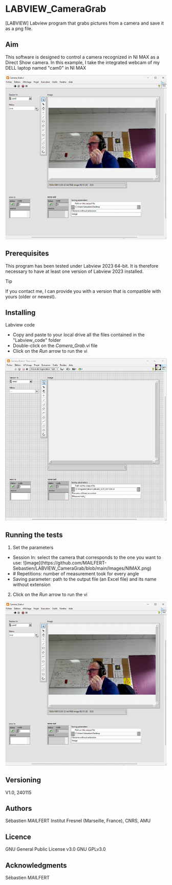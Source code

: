 # LABVIEW_CameraGrab
[LABVIEW] Labview program that grabs pictures from a camera and save it as a png file.


## Aim
This software is designed to control a camera recognized in NI MAX as a Direct Show camera.
In this example, I take the integrated webcam of my DELL laptop named "cam0" in NI MAX 

[![Watch the video](https://github.com/MAILFERT-Sebastien/LABVIEW-Useful-codes/blob/main/Device_control/Webcam/Images/Launch_2.png)](https://youtu.be/fvN6HKx--K0)



## Prerequisites
This program has been tested under Labview 2023 64-bit. It is therefore necessary to have at least one version of Labview 2023 installed.
> [!TIP]
> If you contact me, I can provide you with a version that is compatible with yours (older or newest).
## Installing

Labview code


<ul>
<li> Copy and paste to your local drive all the files contained in the "Labview_code" folder </li>
<li> Double-click on the <i>Camera_Grab.vi</i> file </li>
<li> Click on the <i>Run</i> arrow to run the vi </li>
</ul>

![image](https://github.com/MAILFERT-Sebastien/LABVIEW-Useful-codes/blob/main/Device_control/Webcam/Images/Launch_1.png)

## Running the tests

1. Set the parameters
<ul>
<li> Session In: select the camera that corresponds to the one you want to use:
![image](https://github.com/MAILFERT-Sebastien/LABVIEW_CameraGrab/blob/main/Images/NIMAX.png)</li>
<li> # Repetitions: number of measurement took for every angle</li>
<li> Saving parameter: path to the output file (an Excel file) and its name without extension</li>
</ul>


2. Click on the <i>Run</i> arrow to run the vi

[![Watch the video](https://github.com/MAILFERT-Sebastien/LABVIEW-Useful-codes/blob/main/Device_control/Webcam/Images/Launch_2.png)](https://youtu.be/fvN6HKx--K0)

## Versioning

V1.0, 240115

## Authors
Sébastien MAILFERT
Institut Fresnel (Marseille, France), CNRS, AMU

## Licence
GNU General Public License v3.0
GNU GPLv3.0

## Acknowledgments
Sébastien MAILFERT
